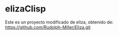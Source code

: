 # elizaClisp
Este es un proyecto modificado de eliza, obtenido de: https://github.com/Rudolph-Miller/Eliza.git
